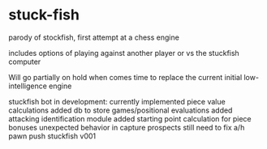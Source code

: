 # stuck-fish
parody of stockfish, first attempt at a chess engine

includes options of playing against another player or vs the stuckfish computer

Will go partially on hold when comes time to replace the current initial low-intelligence engine

stuckfish bot in development:
  currently implemented piece value calculations
  added db to store games/positional evaluations
  added attacking identification module
  added starting point calculation for piece bonuses
  unexpected behavior in capture prospects
  still need to fix a/h pawn push
stuckfish v001
